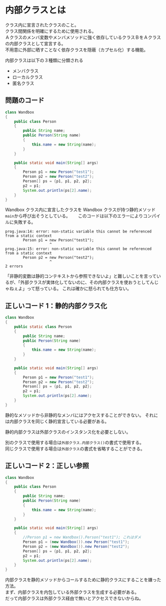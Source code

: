 # 内部クラスとは

クラス内に宣言されたクラスのこと。  
クラス間関係を明確にするために使用される。  
Ａクラスのメンバ変数やメンバメソッドに強く依存しているクラスＢをＡクラスの内部クラスとして宣言する。  
不用意に外部に晒すことなく依存クラスを隠蔽（カプセル化）する機能。

内部クラスは以下の３種類に分類される

- メンバクラス
- ローカルクラス
- 匿名クラス

## 問題のコード

```Java
class Wandbox
{
    public class Person
    {
        public String name;
        public Person(String name)
        {
            this.name = new String(name);
        }
    }

    public static void main(String[] args)
    {
        Person p1 = new Person("test1");
        Person p2 = new Person("test2");
        Person[] ps = {p1, p1, p2, p2};
        p2 = p1;
        System.out.println(ps[2].name);
    }
}
```

Wandbox クラス内に宣言したクラスを Wandbox クラスが持つ静的メソッド`main`から呼び出そうとしている。　　
このコードは以下のエラーによりコンパイルに失敗する。

```
prog.java:14: error: non-static variable this cannot be referenced from a static context
        Person p1 = new Person("test1");
                    ^
prog.java:15: error: non-static variable this cannot be referenced from a static context
        Person p2 = new Person("test2");
                    ^
2 errors
```

「非静的変数は静的コンテキストから参照できないよ」と難しいことを言っているが、「外部クラスが実体化してないのに、その内部クラスを使おうとしてんじゃねぇよ」って怒っている。
これは確かに怒られても仕方ない。

## 正しいコード 1：静的内部クラス化

```Java
class Wandbox
{
    public static class Person
    {
        public String name;
        public Person(String name)
        {
            this.name = new String(name);
        }
    }

    public static void main(String[] args)
    {
        Person p1 = new Person("test1");
        Person p2 = new Person("test2");
        Person[] ps = {p1, p1, p2, p2};
        p2 = p1;
        System.out.println(ps[2].name);
    }
}
```

静的なメソッドから非静的なメンバにはアクセスすることができない。
それには内部クラスを同じく静的宣言している必要がある。

静的内部クラスは外部クラスのインスタンス化を必要としない。

別のクラスで使用する場合は`外部クラス.内部クラス()`の書式で使用する。  
同じクラスで使用する場合は`外部クラス`の書式を省略することができる。

## 正しいコード 2：正しい参照

```Java
class Wandbox
{
    public class Person
    {
        public String name;
        public Person(String name)
        {
            this.name = new String(name);
        }
    }

    public static void main(String[] args)
    {
        //Person p1 = new Wandbox().Person("test1"); これはダメ
        Person p1 = (new Wandbox()).new Person("test1");
        Person p2 = (new Wandbox()).new Person("test2");
        Person[] ps = {p1, p1, p2, p2};
        p2 = p1;
        System.out.println(ps[2].name);
    }
}
```

内部クラスを静的メソッドからコールするために静的クラスにすることを嫌った方法。  
まず、内部クラスを内包している外部クラスを生成する必要がある。  
だって内部クラスは外部クラス経由で無いとアクセスできないからね。

